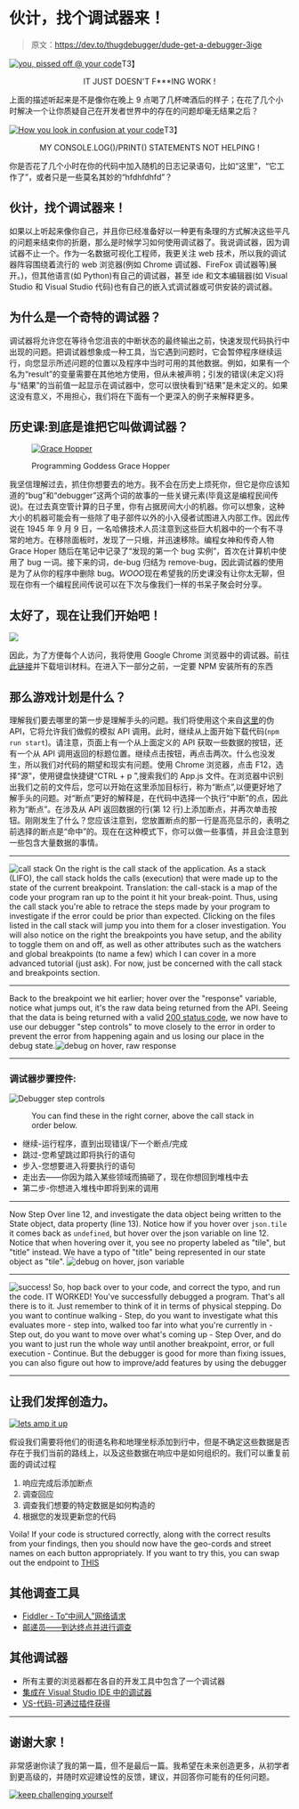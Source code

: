 # 伙计，找个调试器来！

> 原文：<https://dev.to/thugdebugger/dude-get-a-debugger-3ige>

[![](img/5c082af88d7bbbea2529cf2ca32bcf55.png "you, pissed off @ your code")](https://i.giphy.com/media/SrPwcBxqEsNgY/giphy-downsized.gif)T3】

<center>

<figcaption>IT JUST DOESN'T F***ING WORK !</figcaption>

</center>

上面的描述听起来是不是像你在晚上 9 点喝了几杯啤酒后的样子；在花了几个小时解决一个让你质疑自己在开发者世界中的存在的问题却毫无结果之后？

[![](img/72def24341fd3506740d1d403a269a7b.png "How you look in confusion at your code")](https://i.giphy.com/media/xT8qBgHkfCACqvjJny/giphy.gif)T3】

<center>

<figcaption>MY CONSOLE.LOG()/PRINT() STATEMENTS NOT HELPING !</figcaption>

</center>

你是否花了几个小时在你的代码中加入随机的日志记录语句，比如“这里”，“它工作了”，或者只是一些莫名其妙的“hfdhfdhfd”？

## 伙计，找个调试器来！

如果以上听起来像你自己，并且你已经准备好以一种更有条理的方式解决这些平凡的问题来结束你的折磨，那么是时候学习如何使用调试器了。我说调试器，因为调试器不止一个。作为一名数据可视化工程师，我更关注 web 技术，所以我的调试器阵容围绕着流行的 web 浏览器(例如 Chrome 调试器、FireFox 调试器等)展开。)，但其他语言(如 Python)有自己的调试器，甚至 ide 和文本编辑器(如 Visual Studio 和 Visual Studio 代码)也有自己的嵌入式调试器或可供安装的调试器。

## 为什么是一个奇特的调试器？

调试器将允许您在等待令您沮丧的中断状态的最终输出之前，快速发现代码执行中出现的问题。把调试器想象成一种工具，当它遇到问题时，它会暂停程序继续运行，向您显示所述问题的位置以及程序中当时可用的其他数据。例如，如果有一个名为“result”的变量需要在其他地方使用，但从未被声明；引发的错误(未定义)将与“结果”的当前值一起显示在调试器中，您可以很快看到“结果”是未定义的。如果这没有意义，不用担心，我们将在下面有一个更深入的例子来解释更多。

## 历史课:到底是谁把它叫做调试器？

<figure>

[![](img/7140a185842d513c9011032a33662b74.png "Grace Hopper")](https://i.giphy.com/media/l378eVk7KxCOuJfPO/giphy.gif)

<figcaption>Programming Goddess Grace Hopper</figcaption>

</figure>

我坚信理解过去，抓住你想要去的地方。我不会在历史上烦死你，但它是你应该知道的“bug”和“debugger”这两个词的故事的一些关键元素(毕竟这是编程民间传说)。在过去真空管计算的日子里，你有占据房间大小的机器。你可以想象，这种大小的机器可能会有一些除了电子部件以外的小入侵者试图进入内部工作。因此传说在 1945 年 9 月 9 日，一名哈佛技术人员注意到这些巨大机器中的一个有不寻常的地方。在移除面板时，发现了一只蛾，并迅速移除。编程女神和传奇人物 Grace Hoper 随后在笔记中记录了“发现的第一个 bug 实例”，首次在计算机中使用了 bug 一词。接下来的词，de-bug 归结为 remove-bug，因此调试器的使用是为了从你的程序中删除 bug。*WOOO*现在希望我的历史课没有让你太无聊，但现在你有一个编程民间传说可以在下次与像我们一样的书呆子聚会时分享。

## 太好了，现在让我们开始吧！

[![](img/ea3add83767d736f06199b245d669571.png)](https://i.giphy.com/media/E1Kd3pQwrsMtQbNkt0/giphy-downsized.gif)

因此，为了方便每个人访问，我将使用 Google Chrome 浏览器中的调试器。前往[此链接](https://github.com/js1599/Debugger-Learning-Material)并下载培训材料。在进入下一部分之前，一定要 NPM 安装所有的东西

## 那么游戏计划是什么？

理解我们要去哪里的第一步是理解手头的问题。我们将使用这个来自[这里](https://jsonplaceholder.typicode.com/)的伪 API，它将允许我们做假的模拟 API 调用。此时，继续从上面开始下载代码(`npm run start`)。请注意，页面上有一个从上面定义的 API 获取一些数据的按钮，还有一个从 API 调用返回的标题位置。继续点击按钮，再点击两次。什么也没发生，所以我们对代码的期望和现实有问题。使用 Chrome 浏览器，点击 F12，选择“源”，使用键盘快捷键“CTRL + p ”,搜索我们的 App.js 文件。在浏览器中识别出我们之前的文件后，您可以开始在这里添加目标行，称为“断点”,以便更好地了解手头的问题。对“断点”更好的解释是，在代码中选择一个执行“中断”的点，因此称为“断点”。在涉及从 API 返回数据的行(第 12 行)上添加断点，并再次单击按钮。刚刚发生了什么？您应该注意到，您放置断点的那一行是高亮显示的，表明之前选择的断点是“命中”的。现在在这种模式下，你可以做一些事情，并且会注意到一些包含大量数据的事情。

* * *

![](img/9c1fe2b816c03694a2c5c6858d6e7b21.png "call stack") On the right is the call stack of the application. As a stack (LIFO), the call stack holds the calls (execution) that were made up to the state of the current breakpoint. Translation: the call-stack is a map of the code your program ran up to the point it hit your break-point. Thus, using the call stack you're able to retrace the steps made by your program to investigate if the error could be prior than expected. Clicking on the files listed in the call stack will jump you into them for a closer investigation. You will also notice on the right the breakpoints you have setup, and the ability to toggle them on and off, as well as other attributes such as the watchers and global breakpoints (to name a few) which I can cover in a more advanced tutorial (just ask). For now, just be concerned with the call stack and breakpoints section.

* * *

Back to the breakpoint we hit earlier; hover over the "response" variable, notice what jumps out, it's the raw data being returned from the API. Seeing that the data is being returned with a valid [200 status code](https://www.restapitutorial.com/httpstatuscodes.html), we now have to use our debugger "step controls" to move closely to the error in order to prevent the error from happening again and us losing our place in the debug state.![](img/892e9631ffff3ebb4012542a6a971499.png "debug on hover, raw response")

* * *

### 调试器步骤控件:

![](img/aefa8a2419ca8119487385b19b7f3c58.png "Debugger step controls")

<figure>

<figcaption>You can find these in the right corner, above the call stack in order below.</figcaption>

</figure>

*   继续-运行程序，直到出现错误/下一个断点/完成
*   跳过-您希望跳过即将执行的语句
*   步入-您想要进入将要执行的语句
*   走出去——你因为踏入某些领域而搞砸了，现在你想回到堆栈中去
*   第二步-你想进入堆栈中即将到来的调用

* * *

Now Step Over line 12, and investigate the data object being written to the State object, data property (line 13). Notice how if you hover over `json.tile` it comes back as `undefined`, but hover over the json variable on line 12\. Notice that when hovering over it, you see no property labeled as "tile", but "title" instead. We have a typo of "title" being represented in our state object as "tile". ![](img/9d224adcbc13ecf5decafa57e2edb66f.png "debug on hover, json variable")

* * *

![](img/09df05446019ff1c9487d2cd292d20a0.png "success!") So, hop back over to your code, and correct the typo, and run the code. IT WORKED! You've successfully debugged a program. That's all there is to it. Just remember to think of it in terms of physical stepping. Do you want to continue walking - Step, do you want to investigate what this evaluates more - step into, walked too far into what you're currently in - Step out, do you want to move over what's coming up - Step Over, and do you want to just run the whole way until another breakpoint, error, or full execution - Continue. But the debugger is good for more than fixing issues, you can also figure out how to improve/add features by using the debugger

* * *

## 让我们发挥创造力。

[![](img/fb895c68d725c0945234997d377077e1.png "lets amp it up")](https://i.giphy.com/media/l0HlDtKDqfGGQtwic/giphy.gif)

假设我们需要将他们的街道名称和地理坐标添加到行中，但是不确定这些数据是否存在于我们当前的路线上，以及这些数据在响应中是如何组织的。我们可以重复前面的调试过程

1.  响应完成后添加断点
2.  调查回应
3.  调查我们想要的特定数据是如何构造的
4.  根据您的发现更新您的代码

Voila! If your code is structured correctly, along with the correct results from your findings, then you should now have the geo-cords and street names on each button appropriately. If you want to try this, you can swap out the endpoint to [THIS](https://jsonplaceholder.typicode.com/users)

## 其他调查工具

*   [Fiddler - To“中间人”网络请求](https://www.telerik.com/fiddler)
*   [邮递员——到达终点并进行调查](https://www.getpostman.com/)

## 其他调试器

*   所有主要的浏览器都在各自的开发工具中包含了一个调试器
*   [集成在 Visual Studio IDE 中的调试器](https://docs.microsoft.com/en-us/visualstudio/debugger/debugger-feature-tour?view=vs-2017)
*   [VS-代码-可通过插件获得](https://code.visualstudio.com/Docs/editor/debugging)

* * *

## 谢谢大家！

非常感谢你读了我的第一篇，但不是最后一篇。我希望在未来创造更多，从初学者到更高级的，并随时欢迎建设性的反馈，建议，并回答你可能有的任何问题。

[![](img/ed2d45321739642fa4eb7476527e1c21.png "keep challenging yourself")](https://i.giphy.com/media/J2oFWZdalFZmM/giphy-downsized.gif)